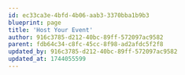 ```yaml
---
id: ec33ca3e-4bfd-4b06-aab3-3370bba1b9b3
blueprint: page
title: 'Host Your Event'
author: 916c3785-d212-40bc-89ff-572097ac9582
parent: fdb64c34-c8fc-45cc-8f98-ad2afdc5f2f8
updated_by: 916c3785-d212-40bc-89ff-572097ac9582
updated_at: 1744055599
---
```

